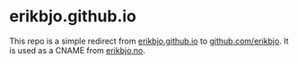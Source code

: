# erikbjo.github.io

This repo is a simple redirect from [erikbjo.github.io](https://www.erikbjo.github.io) to [github.com/erikbjo](https://www.github.com/erikbjo). It is used as a CNAME from [erikbjo.no](https://www.erikbjo.no).

